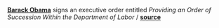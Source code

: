 **[Barack Obama](https://en.wikipedia.org/wiki/Barack_Obama)** signs an executive order entitled _Providing an Order of Succession Within the Department of Labor_ / **[source](https://www.gpo.gov/fdsys/pkg/FR-2016-12-30/pdf/2016-31792.pdf)**